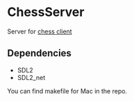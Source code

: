 # ChessServer

Server for [chess client](https://github.com/faustuzas/ChessClient)

## Dependencies
* SDL2
* SDL2_net

You can find makefile for Mac in the repo.
